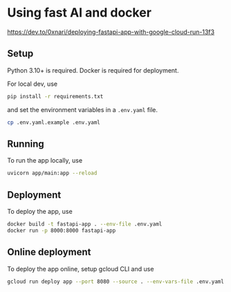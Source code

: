 # Using fast AI and docker

https://dev.to/0xnari/deploying-fastapi-app-with-google-cloud-run-13f3

## Setup

Python 3.10+ is required. Docker is required for deployment.

For local dev, use

```bash
pip install -r requirements.txt
```

and set the environment variables in a `.env.yaml` file.

```bash
cp .env.yaml.example .env.yaml
```

## Running

To run the app locally, use

```bash
uvicorn app/main:app --reload
```

## Deployment

To deploy the app, use

```bash
docker build -t fastapi-app . --env-file .env.yaml
docker run -p 8000:8000 fastapi-app 
```

## Online deployment

To deploy the app online, setup gcloud CLI and use

```bash
gcloud run deploy app --port 8080 --source . --env-vars-file .env.yaml
```



